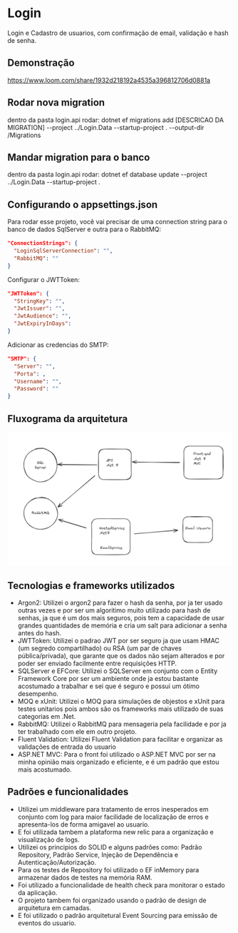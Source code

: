 
# Login

Login e Cadastro de usuarios, com confirmação de email, validação e hash de senha.


## Demonstração

https://www.loom.com/share/1932d218192a4535a396812706d0881a


## Rodar nova migration

dentro da pasta login.api rodar: dotnet ef migrations add [DESCRICAO DA MIGRATION] --project ../Login.Data --startup-project . --output-dir /Migrations

## Mandar migration para o banco

dentro da pasta login.api rodar: dotnet ef database update --project ../Login.Data --startup-project .

## Configurando o appsettings.json

Para rodar esse projeto, você vai precisar de uma connection string para o banco de dados SqlServer e outra para o RabbitMQ:

```json
"ConnectionStrings": {
  "LoginSqlServerConnection": "",
  "RabbitMQ": ""
}
```
Configurar o JWTToken:
```json
"JWTToken": {
  "StringKey": "",
  "JwtIssuer": "",
  "JwtAudience": "",
  "JwtExpiryInDays": 
}
```
Adicionar as credencias do SMTP:
```json
"SMTP": {
  "Server": "",
  "Porta": ,
  "Username": "",
  "Password": ""
}
```

## Fluxograma da arquitetura

![Fluxograma](assets/fluxograma.png)

## Tecnologias e frameworks utilizados

- Argon2: Utilizei o argon2 para fazer o hash da senha, por ja ter usado outras vezes e por ser um algoritimo muito utilizado para hash de senhas, ja que é um dos mais seguros, pois tem a capacidade de usar grandes quantidades de memória e cria um salt para adicionar a senha antes do hash.
- JWTToken: Utilizei o padrao JWT por ser seguro ja que usam HMAC (um segredo compartilhado) ou RSA (um par de chaves pública/privada), que garante que os dados não sejam alterados e por poder ser enviado facilmente entre requisições HTTP.
- SQLServer e EFCore: Utilizei o SQLServer em conjunto com o Entity Framework Core por ser um ambiente onde ja estou bastante acostumado a trabalhar e sei que é seguro e possui um ótimo desempenho.
- MOQ e xUnit: Utilizei o MOQ para simulações de objestos e xUnit para testes unitarios pois ambos são os frameworks mais utilizado de suas categorias em .Net.
- RabbitMQ: Utilizei o RabbitMQ para mensageria pela facilidade e por ja ter trabalhado com ele em outro projeto.
- Fluent Validation: Utilizei Fluent Validation para facilitar e organizar as validações de entrada do usuario
- ASP.NET MVC: Para o front foi utilizado o ASP.NET MVC por ser na minha opinião mais organizado e eficiente, e é um padrão que estou mais acostumado.

## Padrões e funcionalidades
- Utilizei um middleware para tratamento de erros inesperados em conjunto com log para maior facilidade de localização de erros e apresenta-los de forma amigavel ao usuario.
- E foi utilizada tambem a plataforma new relic para a organização e visualização de logs.
- Utilizei os principios do SOLID e alguns padrões como: Padrão Repository, Padrão Service, Injeção de Dependência e Autenticação/Autorização.
- Para os testes de Repository foi utilizado o EF inMemory para armazenar dados de testes na memória RAM.
- Foi utilizado a funcionalidade de health check para monitorar o estado da aplicação.
- O projeto tambem foi organizado usando o padrão de design de arquitetura em camadas.
- E foi utilizado o padrão arquitetural Event Sourcing para emissão de eventos do usuario.

